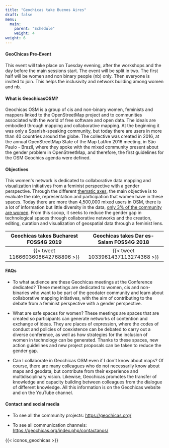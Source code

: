 ```yaml
---
title: "Geochicas take Buenos Aires"
draft: false
menu:
  main:
    parent: "Schedule"
    weight: 4
weight: 6
---
```


#### GeoChicas Pre-Event

This event will take place on Tuesday evening, after the workshops and the day before the main sessions start. The event will be split in two. The first half will be women and non binary people (nb) only. Then everyone is invited to join. This helps the inclusivity and network building among women and nb.

#### What is GeochicasOSM?

Geochicas OSM is a group of cis and non-binary women, feminists and mappers linked to the OpenStreetMap project and to communities associated with the world of free software and open data. The ideals are embodied through mapping and collaborative mapping. At the beginning it was only a Spanish-speaking community, but today there are users in more than 40 countries around the globe.
The collective was created in 2016, at the annual OpenStreetMap State of the Map LatAm 2016 meeting, in São Paulo - Brazil, where they spoke with the mixed community present about the gender problem in OpenStreetMap, and therefore, the first guidelines for the OSM Geochics agenda were defined.

#### Objectives

This women's network is dedicated to collaborative data mapping and visualization initiatives from a feminist perspective with a gender perspective. Through the different [thematic axes](https://es.wikipedia.org/wiki/Geochicas), the main objective is to evaluate the role, representation and participation that women have in these spaces. Today there are more than 4,500,000 mixed users in OSM, there is a lot of information but little diversity in the data, [only 3% of the community are women](https://slides.com/geochicasosm/geochicas-csvconf-v4-2019-11#/6). From this scoop, it seeks to reduce the gender gap in technological spaces through collaborative networks and the creation, editing, curation and visualization of geospatial data through a feminist lens.


| Geochicas takes Bucharest FOSS4G 2019|Geochicas takes Dar es-Salam FOSS4G 2018 |
|:------:|:-----------:|
| {{< tweet 1166603608642768896 >}} | {{< tweet 1033961437113274368 >}} |

#### FAQs

- To what audience are these Geochicas meetings at the Conference dedicated?
These meetings are dedicated to women, cis and non-binaries who want to be part of the geodater community and learn about collaborative mapping initiatives, with the aim of contributing to the debate from a feminist perspective with a gender perspective.

- What are safe spaces for women?
These meetings are spaces that are created so participants can generate networks of contention and exchange of ideas. They are places of expression, where the codes of conduct and policies of coexistence can be debated to carry out a diverse conference, as well as how strategies for the inclusion of women in technology can be generated.
Thanks to these spaces, new action guidelines and new project proposals can be taken to reduce the gender gap.

- Can I collaborate in Geochicas OSM even if I don't know about maps?
Of course, there are many colleagues who do not necessarily know about maps and geodata, but contribute from their experience and multidisciplinary vision. Likewise, Geochicas promotes the transfer of knowledge and capacity building between colleagues from the dialogue of different knowledge. All this information is on the Geochicas website and on the YouTube channel.


#### Contact and social media

- To see all the community projects: https://geochicas.org/

- To see all communication channels: https://geochicas.org/index.php/contactanos/


{{< iconos_geochicas >}}
